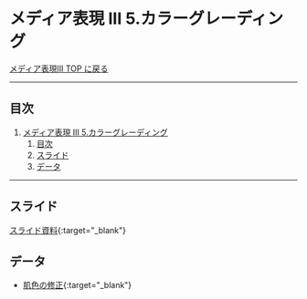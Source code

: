 # メディア表現 III 5.カラーグレーディング

[メディア表現III TOP に戻る](./index.md)

---

## 目次

1. [メディア表現 III 5.カラーグレーディング](#メディア表現-iii-5カラーグレーディング)
   1. [目次](#目次)
   2. [スライド](#スライド)
   3. [データ](#データ)

---

## スライド

[スライド資料](./mr3_05slide.pdf){:target="_blank"}

## データ
- [肌色の修正](https://helpx.adobe.com/jp/premiere-pro/how-to/correct-skin-tones.html){:target="_blank"}

